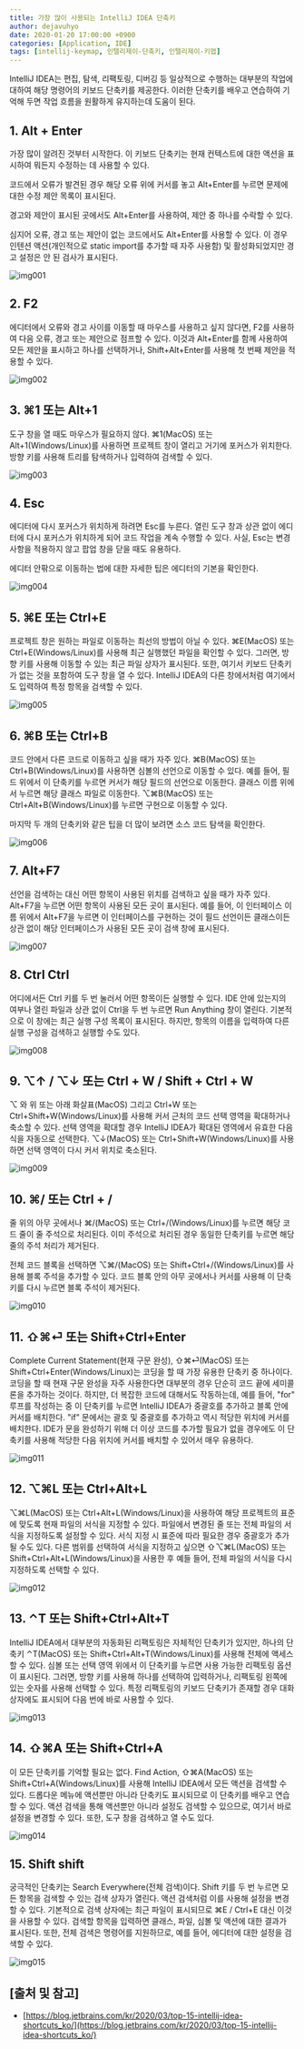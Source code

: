 ```yaml
---
title: 가장 많이 사용되는 IntelliJ IDEA 단축키
author: dejavuhyo
date: 2020-01-20 17:00:00 +0900
categories: [Application, IDE]
tags: [intellij-keymap, 인텔리제이-단축키, 인텔리제이-키맵]
---
```


IntelliJ IDEA는 편집, 탐색, 리팩토링, 디버깅 등 일상적으로 수행하는 대부분의 작업에 대하여 해당 명령어의 키보드 단축키를 제공한다. 이러한 단축키를 배우고 연습하여 기억해 두면 작업 흐름을 원활하게 유지하는데 도움이 된다.

## 1. Alt + Enter
가장 많이 알려진 것부터 시작한다. 이 키보드 단축키는 현재 컨텍스트에 대한 액션을 표시하여 뭐든지 수정하는 데 사용할 수 있다.

코드에서 오류가 발견된 경우 해당 오류 위에 커서를 놓고 Alt+Enter를 누르면 문제에 대한 수정 제안 목록이 표시된다.

경고와 제안이 표시된 곳에서도 Alt+Enter를 사용하여, 제안 중 하나를 수락할 수 있다.

심지어 오류, 경고 또는 제안이 없는 코드에서도 Alt+Enter를 사용할 수 있다. 이 경우 인텐션 액션(개인적으로 static import를 추가할 때 자주 사용함) 및 활성화되었지만 경고 설정은 안 된 검사가 표시된다.

![img001](/assets/img/2020-01-20-intellij-keymap/img001.gif)

## 2. F2
에디터에서 오류와 경고 사이를 이동할 때 마우스를 사용하고 싶지 않다면, F2를 사용하여 다음 오류, 경고 또는 제안으로 점프할 수 있다. 이것과 Alt+Enter를 함께 사용하여 모든 제안을 표시하고 하나를 선택하거나, Shift+Alt+Enter를 사용해 첫 번째 제안을 적용할 수 있다.

![img002](/assets/img/2020-01-20-intellij-keymap/img002.gif)

## 3. ⌘1 또는 Alt+1
도구 창을 열 때도 마우스가 필요하지 않다. ⌘1(MacOS) 또는 Alt+1(Windows/Linux)를 사용하면 프로젝트 창이 열리고 거기에 포커스가 위치한다. 방향 키를 사용해 트리를 탐색하거나 입력하여 검색할 수 있다.

![img003](/assets/img/2020-01-20-intellij-keymap/img003.gif)

## 4. Esc
에디터에 다시 포커스가 위치하게 하려면 Esc를 누른다. 열린 도구 창과 상관 없이 에디터에 다시 포커스가 위치하게 되어 코드 작업을 계속 수행할 수 있다. 사실, Esc는 변경 사항을 적용하지 않고 팝업 창을 닫을 때도 유용하다.

에디터 안팎으로 이동하는 법에 대한 자세한 팁은 에디터의 기본을 확인한다.

![img004](/assets/img/2020-01-20-intellij-keymap/img004.gif)

## 5. ⌘E 또는 Ctrl+E
프로젝트 창은 원하는 파일로 이동하는 최선의 방법이 아닐 수 있다. ⌘E(MacOS) 또는 Ctrl+E(Windows/Linux)를 사용해 최근 실행했던 파일을 확인할 수 있다. 그러면, 방향 키를 사용해 이동할 수 있는 최근 파일 상자가 표시된다. 또한, 여기서 키보드 단축키가 없는 것을 포함하여 도구 창을 열 수 있다. IntelliJ IDEA의 다른 창에서처럼 여기에서도 입력하여 특정 항목을 검색할 수 있다.

![img005](/assets/img/2020-01-20-intellij-keymap/img005.gif)

## 6. ⌘B 또는 Ctrl+B
코드 안에서 다른 코드로 이동하고 싶을 때가 자주 있다. ⌘B(MacOS) 또는 Ctrl+B(Windows/Linux)를 사용하면 심볼의 선언으로 이동할 수 있다. 예를 들어, 필드 위에서 이 단축키를 누르면 커서가 해당 필드의 선언으로 이동한다. 클래스 이름 위에서 누르면 해당 클래스 파일로 이동한다. ⌥⌘B(MacOS) 또는 Ctrl+Alt+B(Windows/Linux)를 누르면 구현으로 이동할 수 있다.

마지막 두 개의 단축키와 같은 팁을 더 많이 보려면 소스 코드 탐색을 확인한다.

![img006](/assets/img/2020-01-20-intellij-keymap/img006.gif)

## 7. Alt+F7
선언을 검색하는 대신 어떤 항목이 사용된 위치를 검색하고 싶을 때가 자주 있다. Alt+F7을 누르면 어떤 항목이 사용된 모든 곳이 표시된다. 예를 들어, 이 인터페이스 이름 위에서 Alt+F7을 누르면 이 인터페이스를 구현하는 것이 필드 선언이든 클래스이든 상관 없이 해당 인터페이스가 사용된 모든 곳이 검색 창에 표시된다.

![img007](/assets/img/2020-01-20-intellij-keymap/img007.gif)

## 8. Ctrl Ctrl
어디에서든 Ctrl 키를 두 번 눌러서 어떤 항목이든 실행할 수 있다. IDE 안에 있는지의 여부나 열린 파일과 상관 없이 Ctrl을 두 번 누르면 Run Anything 창이 열린다. 기본적으로 이 창에는 최근 실행 구성 목록이 표시된다. 하지만, 항목의 이름을 입력하여 다른 실행 구성을 검색하고 실행할 수도 있다.

![img008](/assets/img/2020-01-20-intellij-keymap/img008.gif)

## 9. ⌥↑ / ⌥↓ 또는 Ctrl + W / Shift + Ctrl + W
⌥ 와 위 또는 아래 화살표(MacOS) 그리고 Ctrl+W 또는 Ctrl+Shift+W(Windows/Linux)를 사용해 커서 근처의 코드 선택 영역을 확대하거나 축소할 수 있다. 선택 영역을 확대할 경우 IntelliJ IDEA가 확대된 영역에서 유효한 다음 식을 자동으로 선택한다. ⌥↓(MacOS) 또는 Ctrl+Shift+W(Windows/Linux)를 사용하면 선택 영역이 다시 커서 위치로 축소된다.

![img009](/assets/img/2020-01-20-intellij-keymap/img009.gif)

## 10. ⌘/ 또는 Ctrl + /
줄 위의 아무 곳에서나 ⌘/(MacOS) 또는 Ctrl+/(Windows/Linux)를 누르면 해당 코드 줄이 줄 주석으로 처리된다. 이미 주석으로 처리된 경우 동일한 단축키를 누르면 해당 줄의 주석 처리가 제거된다.

전체 코드 블록을 선택하면 ⌥⌘/(MacOS) 또는 Shift+Ctrl+/(Windows/Linux)를 사용해 블록 주석을 추가할 수 있다. 코드 블록 안의 아무 곳에서나 커서를 사용해 이 단축키를 다시 누르면 블록 주석이 제거된다.

![img010](/assets/img/2020-01-20-intellij-keymap/img010.gif)

## 11. ⇧⌘⏎ 또는 Shift+Ctrl+Enter
Complete Current Statement(현재 구문 완성), ⇧⌘⏎(MacOS) 또는 Shift+Ctrl+Enter(Windows/Linux)는 코딩을 할 때 가장 유용한 단축키 중 하나이다. 코딩을 할 때 현재 구문 완성을 자주 사용한다면 대부분의 경우 단순히 코드 끝에 세미콜론을 추가하는 것이다. 하지만, 더 복잡한 코드에 대해서도 작동하는데, 예를 들어, "for" 루프를 작성하는 중 이 단축키를 누르면 IntelliJ IDEA가 중괄호를 추가하고 블록 안에 커서를 배치한다. "if" 문에서는 괄호 및 중괄호를 추가하고 역시 적당한 위치에 커서를 배치한다. IDE가 문을 완성하기 위해 더 이상 코드를 추가할 필요가 없을 경우에도 이 단축키를 사용해 적당한 다음 위치에 커서를 배치할 수 있어서 매우 유용하다.

![img011](/assets/img/2020-01-20-intellij-keymap/img011.gif)

## 12. ⌥⌘L 또는 Ctrl+Alt+L
⌥⌘L(MacOS) 또는 Ctrl+Alt+L(Windows/Linux)을 사용하여 해당 프로젝트의 표준에 맞도록 현재 파일의 서식을 지정할 수 있다. 파일에서 변경된 줄 또는 전체 파일의 서식을 지정하도록 설정할 수 있다. 서식 지정 시 표준에 따라 필요한 경우 중괄호가 추가될 수도 있다. 다른 범위를 선택하여 서식을 지정하고 싶으면 ⇧⌥⌘L(MacOS) 또는 Shift+Ctrl+Alt+L(Windows/Linux)을 사용한 후 예들 들어, 전체 파일의 서식을 다시 지정하도록 선택할 수 있다.

![img012](/assets/img/2020-01-20-intellij-keymap/img012.gif)

## 13. ⌃T 또는 Shift+Ctrl+Alt+T
IntelliJ IDEA에서 대부분의 자동화된 리팩토링은 자체적인 단축키가 있지만, 하나의 단축키 ⌃T(MacOS) 또는 Shift+Ctrl+Alt+T(Windows/Linux)를 사용해 전체에 액세스할 수 있다. 심볼 또는 선택 영역 위에서 이 단축키를 누르면 사용 가능한 리팩토링 옵션이 표시된다. 그러면, 방향 키를 사용해 하나를 선택하여 입력하거나, 리팩토링 왼쪽에 있는 숫자를 사용해 선택할 수 있다. 특정 리팩토링의 키보드 단축키가 존재할 경우 대화 상자에도 표시되어 다음 번에 바로 사용할 수 있다.

![img013](/assets/img/2020-01-20-intellij-keymap/img013.gif)

## 14. ⇧⌘A 또는 Shift+Ctrl+A
이 모든 단축키를 기억할 필요는 없다. Find Action, ⇧⌘A(MacOS) 또는 Shift+Ctrl+A(Windows/Linux)를 사용해 IntelliJ IDEA에서 모든 액션을 검색할 수 있다. 드롭다운 메뉴에 액션뿐만 아니라 단축키도 표시되므로 이 단축키를 배우고 연습할 수 있다. 액션 검색을 통해 액션뿐만 아니라 설정도 검색할 수 있으므로, 여기서 바로 설정을 변경할 수 있다. 또한, 도구 창을 검색하고 열 수도 있다.

![img014](/assets/img/2020-01-20-intellij-keymap/img014.gif)

## 15. Shift shift
궁극적인 단축키는 Search Everywhere(전체 검색)이다. Shift 키를 두 번 누르면 모든 항목을 검색할 수 있는 검색 상자가 열린다. 액션 검색처럼 이를 사용해 설정을 변경할 수 있다. 기본적으로 검색 상자에는 최근 파일이 표시되므로 ⌘E / Ctrl+E 대신 이것을 사용할 수 있다. 검색할 항목을 입력하면 클래스, 파일, 심볼 및 액션에 대한 결과가 표시된다. 또한, 전체 검색은 명령어를 지원하므로, 예를 들어, 에디터에 대한 설정을 검색할 수 있다.

![img015](/assets/img/2020-01-20-intellij-keymap/img015.gif)

## [출처 및 참고]
* [https://blog.jetbrains.com/kr/2020/03/top-15-intellij-idea-shortcuts_ko/](https://blog.jetbrains.com/kr/2020/03/top-15-intellij-idea-shortcuts_ko/)
